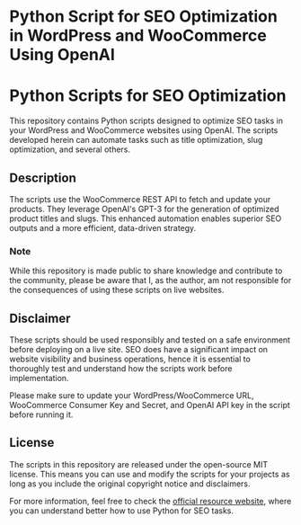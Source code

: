 # Python Script for SEO Optimization in WordPress and WooCommerce Using OpenAI

# Python Scripts for SEO Optimization 

This repository contains Python scripts designed to optimize SEO tasks in your WordPress and WooCommerce websites using OpenAI. The scripts developed herein can automate tasks such as title optimization, slug optimization, and several others.

## Description 

The scripts use the WooCommerce REST API to fetch and update your products. They leverage OpenAI's GPT-3 for the generation of optimized product titles and slugs. This enhanced automation enables superior SEO outputs and a more efficient, data-driven strategy.

### Note 

While this repository is made public to share knowledge and contribute to the community, please be aware that I, as the author, am not responsible for the consequences of using these scripts on live websites.

## Disclaimer 

These scripts should be used responsibly and tested on a safe environment before deploying on a live site. SEO does have a significant impact on website visibility and business operations, hence it is essential to thoroughly test and understand how the scripts work before implementation. 

Please make sure to update your WordPress/WooCommerce URL, WooCommerce Consumer Key and Secret, and OpenAI API key in the script before running it.

## License 

The scripts in this repository are released under the open-source MIT license. This means you can use and modify the scripts for your projects as long as you include the original copyright notice and disclaimers. 

For more information, feel free to check the [official resource website](https://alexisgalan.com/category/google/python/), where you can understand better how to use Python for SEO tasks.
